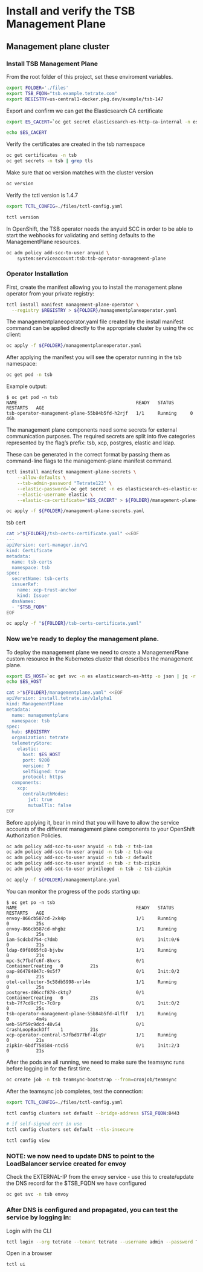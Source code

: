 # Install and verify the TSB Management Plane

## Management plane cluster

### Install TSB Management Plane


From the root folder of this project, set these enviroment variables.
```bash
export FOLDER='./files'
export TSB_FQDN="tsb.example.tetrate.com"
export REGISTRY=us-central1-docker.pkg.dev/example/tsb-147

```

Export and confirm we can get the Elasticsearch CA certificate
```bash
export ES_CACERT=`oc get secret elasticsearch-es-http-ca-internal -n es -o json | jq -r '.data."tls.crt"' | base64 -d | awk 'NF {sub(/\r/, ""); printf "%s\\n",$0;}'`

echo $ES_CACERT

```

Verify the certificates are created in the tsb namespace

```bash
oc get certificates -n tsb
oc get secrets -n tsb | grep tls

```

Make sure that oc version matches with the cluster version
```bash
oc version

```

Verify the tctl version is 1.4.7
```bash
export TCTL_CONFIG=./files/tctl-config.yaml

tctl version

```

In OpenShift, the TSB operator needs the anyuid SCC in order to be able to start the webhooks for validating and setting defaults to the ManagementPlane resources.
```bash
oc adm policy add-scc-to-user anyuid \
    system:serviceaccount:tsb:tsb-operator-management-plane

```
### Operator Installation
First, create the manifest allowing you to install the management plane operator from your private registry:

```bash
tctl install manifest management-plane-operator \
  --registry $REGISTRY > ${FOLDER}/managementplaneoperator.yaml

```

The managementplaneoperator.yaml file created by the install manifest command can be applied directly to the appropriate cluster by using the oc client:
```bash
oc apply -f ${FOLDER}/managementplaneoperator.yaml

```
After applying the manifest you will see the operator running in the tsb namespace:
```bash
oc get pod -n tsb

```

Example output:
```console
$ oc get pod -n tsb
NAME                                            READY   STATUS      RESTARTS   AGE
tsb-operator-management-plane-55b84b5fd-h2rjf   1/1     Running     0          46h
```

The management plane components need some secrets for external communication purposes. The required secrets are split into five categories represented by the flag’s prefix: tsb, xcp, postgres, elastic and ldap.

These can be generated in the correct format by passing them as command-line flags to the management-plane manifest command.

```bash
tctl install manifest management-plane-secrets \
    --allow-defaults \
    --tsb-admin-password "Tetrate123" \
    --elastic-password=`oc get secret -n es elasticsearch-es-elastic-user -o=jsonpath='{.data.elastic}' | base64 -d` \
    --elastic-username elastic \
    --elastic-ca-certificate="$ES_CACERT" > ${FOLDER}/management-plane-secrets.yaml

```

```bash
oc apply -f ${FOLDER}/management-plane-secrets.yaml

```

tsb cert

```bash
cat >"${FOLDER}/tsb-certs-certificate.yaml" <<EOF
---
apiVersion: cert-manager.io/v1
kind: Certificate
metadata:
  name: tsb-certs
  namespace: tsb
spec:
  secretName: tsb-certs
  issuerRef:
    name: xcp-trust-anchor
    kind: Issuer
  dnsNames:
  - "$TSB_FQDN"
EOF

```

```bash
oc apply -f "${FOLDER}/tsb-certs-certificate.yaml"

```

### Now we’re ready to deploy the management plane.

To deploy the management plane we need to create a ManagementPlane custom resource in the Kubernetes cluster that describes the management plane.

```bash
export ES_HOST=`oc get svc -n es elasticsearch-es-http -o json | jq -r '.status.loadBalancer.ingress[0].hostname'`
echo $ES_HOST

```

```bash
cat >"${FOLDER}/managementplane.yaml" <<EOF
apiVersion: install.tetrate.io/v1alpha1
kind: ManagementPlane
metadata:
  name: managementplane
  namespace: tsb
spec:
  hub: $REGISTRY
  organization: tetrate
  telemetryStore:
    elastic:
      host: $ES_HOST
      port: 9200
      version: 7
      selfSigned: true
      protocol: https
  components:
    xcp:
      centralAuthModes:
        jwt: true
        mutualTls: false
EOF

```

Before applying it, bear in mind that you will have to allow the service accounts of the different management plane components to your OpenShift Authorization Policies.
```bash
oc adm policy add-scc-to-user anyuid -n tsb -z tsb-iam
oc adm policy add-scc-to-user anyuid -n tsb -z tsb-oap
oc adm policy add-scc-to-user anyuid -n tsb -z default
oc adm policy add-scc-to-user anyuid -n tsb -z tsb-zipkin
oc adm policy add-scc-to-user privileged -n tsb -z tsb-zipkin

```


```bash
oc apply -f ${FOLDER}/managementplane.yaml

```

You can monitor the progress of the pods starting up:
```console
$ oc get po -n tsb
NAME                                            READY   STATUS              RESTARTS   AGE
envoy-866cb587cd-2xk4p                          1/1     Running             0          25s
envoy-866cb587cd-mhgbz                          1/1     Running             0          25s
iam-5cdcbd754-c7dmb                             0/1     Init:0/6            0          21s
ldap-69f8665fc8-bjvbw                           1/1     Running             0          21s
mpc-5c7fbdfc6f-8hxrs                            0/1     ContainerCreating   0          21s
oap-864784847c-9x5f7                            0/1     Init:0/2            0          21s
otel-collector-5c58db5998-vrl4m                 1/1     Running             0          25s
postgres-d86ccf878-cktg7                        0/1     ContainerCreating   0          21s
tsb-7f7cd9cf7c-7c8rp                            0/1     Init:0/2            0          25s
tsb-operator-management-plane-55b84b5fd-4lflf   1/1     Running             0          4m4s
web-59f59c9dcd-48v54                            0/1     CrashLoopBackOff    1          21s
xcp-operator-central-57fbd977bf-4lq9r           1/1     Running             0          21s
zipkin-6bdf758584-ntc55                         0/1     Init:2/3            0          21s
```

After the pods are all running, we need to make sure the teamsync runs before logging in for the first time.
```bash
oc create job -n tsb teamsync-bootstrap --from=cronjob/teamsync

```

After the teamsync job completes, test the connection:
```bash
export TCTL_CONFIG=./files/tctl-config.yaml

tctl config clusters set default --bridge-address $TSB_FQDN:8443

# if self-signed cert in use
tctl config clusters set default --tls-insecure

tctl config view
```

### NOTE: we now need to update DNS to point to the LoadBalancer service created for envoy
Check the EXTERNAL-IP from the envoy service - use this to create/update the DNS record for the $TSB_FQDN we have configured

```bash
oc get svc -n tsb envoy

```

### After DNS is configured and propagated, you can test the service by logging in:

Login with the CLI
```bash
tctl login --org tetrate --tenant tetrate --username admin --password Tetrate123

```

Open in a browser
```bash
tctl ui

```
